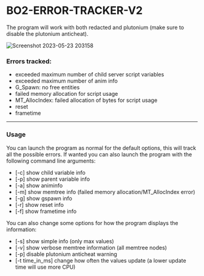 # BO2-ERROR-TRACKER-V2

The program will work with both redacted and plutonium (make sure to disable the plutonium anticheat). 

![Screenshot 2023-05-23 203158](https://github.com/lveez/BO2-ERROR-TRACKER-V2/assets/65928629/cffe863b-17c7-44d4-8b19-490b589965dc)

### Errors tracked:
- exceeded maximum number of child server script variables
- exceeded maximum number of anim info
- G_Spawn: no free entities
- failed memory allocation for script usage
- MT_AllocIndex: failed allocation of bytes for script usage
- reset
- frametime

----------------

### Usage
You can launch the program as normal for the default options, this will track all the possible errors. If wanted you can also launch the program with the following command line arguments:
- [-c] show child variable info
- [-p] show parent variable info
- [-a] show animinfo
- [-m] show memtree info (failed memory allocation/MT_AllocIndex error)
- [-g] show gspawn info
- [-r] show reset info
- [-f] show frametime info

You can also change some options for how the program displays the information:
- [-s] show simple info (only max values)
- [-v] show verbose memtree information (all memtree nodes)
- [-p] disable plutonium anticheat warning
- [-t time_in_ms] change how often the values update (a lower update time will use more CPU)
